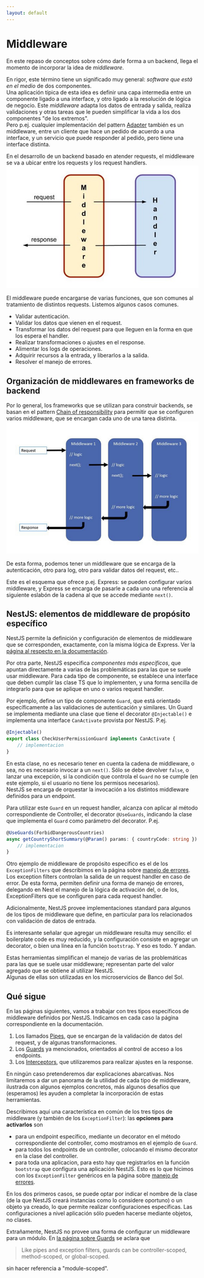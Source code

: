 ```yaml
---
layout: default
---
```


# Middleware
En este repaso de conceptos sobre cómo darle forma a un backend, llega el momento de incorporar la idea de _middleware_.

En rigor, este término tiene un significado muy general: _software que está en el medio_ de dos componentes.  
Una aplicación típica de esta idea es definir una capa intermedia entre un componente ligado a una interface, y otro ligado a la resolución de lógica de negocio. Este _middleware_ adapta los datos de entrada y salida, realiza validaciones y otras tareas que le pueden simplificar la vida a los dos componentes "de los extremos".  
Pero p.ej. cualquier implementación del pattern [Adapter](https://refactoring.guru/design-patterns/adapter) también es un middleware, entre un cliente que hace un pedido de acuerdo a una interface, y un servicio que puede responder al pedido, pero tiene una interface distinta. 

En el desarrollo de un backend basado en atender requests, el middleware se va a ubicar entre los requests y los request handlers. 
![Rol del middleware](./images/middleware.jpg)

El middleware puede encargarse de varias funciones, que son comunes al tratamiento de distintos requests. Listemos algunos casos comunes.
- Validar autenticación.
- Validar los datos que vienen en el request.
- Transformar los datos del request para que lleguen en la forma en que los espera el handler.
- Realizar transformaciones o ajustes en el response.
- Alimentar los logs de operaciones.
- Adquirir recursos a la entrada, y liberarlos a la salida.
- Resolver el manejo de errores.

## Organización de middlewares en frameworks de backend

Por lo general, los frameworks que se utilizan para construir backends, se basan en el pattern [Chain of responsibility](https://refactoring.guru/design-patterns/chain-of-responsibility) para permitir que se configuren varios middleware, que se encargan cada uno de una tarea distinta.
![Varios middleware encadenados](./images/request-delegate-pipeline.jpg)

De esta forma, podemos tener un middleware que se encarga de la autenticación, otro para log, otro para validar datos del request, etc..

Este es el esquema que ofrece p.ej. Express: se pueden configurar varios middleware, y Express se encarga de pasarle a cada uno una referencia al siguiente eslabón de la cadena al que se accede mediante `next()`. 


## NestJS: elementos de middleware de propósito específico
NestJS permite la definición y configuración de elementos de middleware que se corresponden, exactamente, con la misma lógica de Express. Ver la [página al respecto en la documentación](https://docs.nestjs.com/middleware).

Por otra parte, NestJS especifica _componentes más específicos_, que apuntan directamente a varias de las problemáticas para las que se suele usar middleware. 
Para cada tipo de componente, se establece una interface que deben cumplir las clase TS que lo implementen, y una forma sencilla de integrarlo para que se aplique en uno o varios request handler.

Por ejemplo, define un tipo de componente `Guard`, que está orientado específicamente a las validaciones de autenticación y similares. 
Un Guard se implementa mediante una clase que tiene el decorator `@Injectable()` e implementa una interface `CanActivate` provista por NestJS. P.ej.
``` typescript
@Injectable()
export class CheckUserPermissionGuard implements CanActivate {
    // implementacion
}
```
En esta clase, no es necesario tener en cuenta la cadena de middleware, o sea, no es necesario invocar a un `next()`. Sólo se debe devolver `false`, o lanzar una excepción, si la condición que controla el `Guard` no se cumple (en este ejemplo, si el usuario no tiene los permisos necesarios).  
NestJS se encarga de orquestar la invocación a los distintos middleware definidos para un endpoint.

Para utilizar este `Guard` en un request handler, alcanza con aplicar al método correspondiente de Controller, el decorator `@UseGuards`, indicando la clase que implementa el `Guard` como parámetro del decorator. P.ej.
``` typescript
@UseGuards(ForbidDangerousCountries)
async getCountryShortSummary(@Param() params: { countryCode: string }): Promise<CountryShortSummary> {
    // implementacion
}
```

Otro ejemplo de middleware de propósito específico es el de los `ExceptionFilters` que describimos en la página sobre [manejo de errores](./manejo-de-errores). Los exception filters controlan la salida de un request handler en caso de error. De esta forma, permiten definir una forma de manejo de errores, delegando en Nest el manejo de la lógica de activación del, o de los, ExceptionFilters que se configuren para cada request handler.

Adicionalmente, NestJS provee implementaciones standard para algunos de los tipos de middleware que define, en particular para los relacionados con validación de datos de entrada.

Es interesante señalar que agregar un middleware resulta muy sencillo: el boilerplate code es muy reducido, y la configuración consiste en agregar un decorator, o bien una línea en la función `bootstrap`. Y eso es todo. Y andan.

Estas herramientas simplifican el manejo de varias de las problemáticas para las que se suele usar middleware; representan parte del valor agregado que se obtiene al utilizar NestJS.  
Algunas de ellas son utilizadas en los microservicios de Banco del Sol.


## Qué sigue
En las páginas siguientes, vamos a trabajar con tres tipos específicos de middleware definidos por NestJS. Indicamos en cada caso la página correspondiente en la documentación.
1. Los llamados [Pipes](https://docs.nestjs.com/pipes), que se encargan de la validación de datos del request, y de algunas transformaciones.
1. Los [Guards](https://docs.nestjs.com/guards) ya mencionados, orientados al control de acceso a los endpoints.
1. Los [Interceptors](https://docs.nestjs.com/interceptors), que utilizaremos para realizar ajustes en la response.

En ningún caso pretenderemos dar explicaciones abarcativas. Nos limitaremos a dar un panorama de la utilidad de cada tipo de middleware, ilustrada con algunos ejemplos concretos, más algunos desafíos que (esperamos) les ayuden a completar la incorporación de estas herramientas.

Describimos aquí una característica en común de los tres tipos de middleware (y también de los `ExceptionFilter`): las **opciones para activarlos** son
- para un endpoint específico, mediante un decorator en el método correspondiente del controller, como mostramos en el ejemplo de `Guard`.
- para todos los endpoints de un controller, colocando el mismo decorator en la clase del controller.
- para toda una aplicacion, para esto hay que registrarlos en la función `bootstrap` que configura una aplicación NestJS. Esto es lo que hicimos con los `ExceptionFilter` genéricos en la página sobre [manejo de errores](./manejo-de-errores).

En los dos primeros casos, se puede optar por indicar el nombre de la clase (de la que NestJS creará instancias como lo considere oportuno) o un objeto ya creado, lo que permite realizar configuraciones específicas. Las configuraciones a nivel aplicación sólo pueden hacerse mediante objetos, no clases.

Extrañamente, NestJS no provee una forma de configurar un middleware para un módulo. En [la página sobre Guards](https://docs.nestjs.com/guards) se aclara que
>  Like pipes and exception filters, guards can be controller-scoped, method-scoped, or global-scoped.

sin hacer referencia a "module-scoped".
